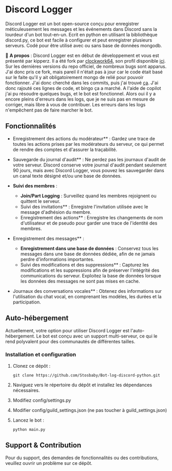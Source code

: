 
# Discord Logger

Discord Logger est un bot open-source conçu pour enregistrer méticuleusement les messages et les événements dans Discord sans la lourdeur d'un bot tout-en-un. Ecrit en python en utilisant la bibliothèque discord.py, ce bot est facile à configurer et peut enregistrer plusieurs serveurs. Codé pour être utilisé avec ou sans base de données mongodb.

📝 **A propos** :
Discord Logger est en début de développement et vous est présenté par kipperz. Il a été fork par [clockwork64](https://github.com/clockwork04/discord-logger), son profil disponible [ici](https://github.com/clockwork04). Sur les dernières versions du repo officiel, de nombreux bugs sont apparus. J'ai donc pris ce fork, mais pareil il n'était pas à jour car le code était basé sur le faite qu'il y ait obligatoirement mongo de relié pour pouvoir fonctionner. J'ai donc cherché dans les commits, puis j'ai trouvé [ça](https://github.com/kipperz/discord-logger/commit/b307d898425d65a464e9615d9f5d8cd4e0d30a1d).
J'ai donc rajouté ces lignes de code, et bingo ça a marché. A l'aide de copilot j'ai pu résoudre quelques bugs, et le bot est fonctionnel. Alors oui il y a encore pleins d'erreurs dans les logs, que je ne suis pas en mesure de corriger, mais libre à vous de contribuer. Les erreurs dans les logs n'empêchent pas de faire marcher le bot.

## Fonctionnalités

- Enregistrement des actions du modérateur** : Gardez une trace de toutes les actions prises par les modérateurs du serveur, ce qui permet de rendre des comptes et d'assurer la traçabilité.

- Sauvegarde du journal d'audit** : Ne perdez pas les journaux d'audit de votre serveur. Discord conserve votre journal d'audit pendant seulement 90 jours, mais avec Discord Logger, vous pouvez les sauvegarder dans un canal texte désigné et/ou une base de données.

- **Suivi des membres** :
  - **Join/Part Logging** : Surveillez quand les membres rejoignent ou quittent le serveur.
  - Suivi des invitations** : Enregistre l'invitation utilisée avec le message d'adhésion du membre.
  - Enregistrement des actions** : Enregistre les changements de nom d'utilisateur et de pseudo pour garder une trace de l'identité des membres.

- Enregistrement des messages** :
  - **Enregistrement dans une base de données** : Conservez tous les messages dans une base de données dédiée, afin de ne jamais perdre d'informations importantes.
  - Suivi des modifications et des suppressions** : Capturez les modifications et les suppressions afin de préserver l'intégrité des communications du serveur. Exploitez la base de données lorsque les données des messages ne sont pas mises en cache.

- Journaux des conversations vocales** : Obtenez des informations sur l'utilisation du chat vocal, en comprenant les modèles, les durées et la participation.

## Auto-hébergement

Actuellement, votre option pour utiliser Discord Logger est l'auto-hébergement. Le bot est conçu avec un support multi-serveur, ce qui le rend polyvalent pour des communautés de différentes tailles.

### Installation et configuration

1. Clonez ce dépôt :
   ```
   git clone https://github.com/Stosbaby/Bot-log-discord-python.git
   ```

2. Naviguez vers le répertoire du dépôt et installez les dépendances nécessaires.

3. Modifiez config/settings.py

4. Modifier config/guild_settings.json (ne pas toucher à guild_settings.json)

5. Lancez le bot :
   ```
   python main.py
   ```

## Support & Contribution

Pour du support, des demandes de fonctionnalités ou des contributions, veuillez ouvrir un problème sur ce dépôt.
